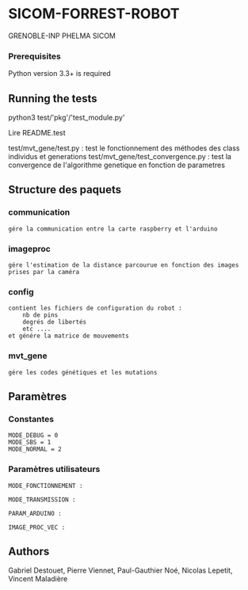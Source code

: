
# SICOM-FORREST-ROBOT
GRENOBLE-INP PHELMA SICOM

### Prerequisites
Python version 3.3+ is required

## Running the tests

python3 test/'pkg'/'test_module.py'

Lire README.test

test/mvt_gene/test.py : test le fonctionnement des méthodes des class individus et generations
test/mvt_gene/test_convergence.py : test la convergence de l'algorithme genetique en fonction de parametres

## Structure des paquets
### communication
	gére la communication entre la carte raspberry et l'arduino
### imageproc
	gére l'estimation de la distance parcourue en fonction des images prises par la caméra
### config
	contient les fichiers de configuration du robot :
		nb de pins
		degrés de libertés
		etc ....
	et génére la matrice de mouvements
### mvt_gene
	gére les codes génétiques et les mutations

## Paramètres

### Constantes

	MODE_DEBUG = 0
	MODE_SBS = 1
	MODE_NORMAL = 2

### Paramètres utilisateurs

	MODE_FONCTIONNEMENT :

	MODE_TRANSMISSION :

	PARAM_ARDUINO :

	IMAGE_PROC_VEC :


## Authors

Gabriel Destouet,
Pierre Viennet,
Paul-Gauthier Noé,
Nicolas Lepetit,
Vincent Maladière
